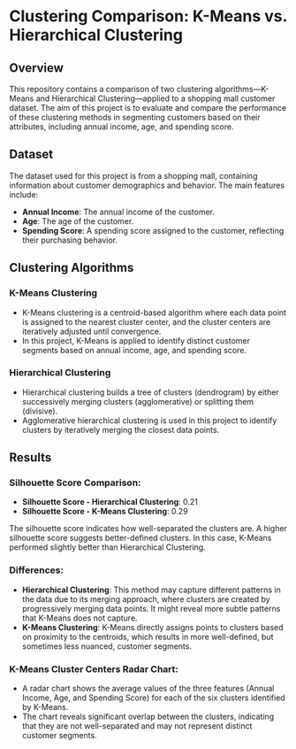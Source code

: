 # Clustering Comparison: K-Means vs. Hierarchical Clustering

## Overview

This repository contains a comparison of two clustering algorithms—K-Means and Hierarchical Clustering—applied to a shopping mall customer dataset. The aim of this project is to evaluate and compare the performance of these clustering methods in segmenting customers based on their attributes, including annual income, age, and spending score.

## Dataset

The dataset used for this project is from a shopping mall, containing information about customer demographics and behavior. The main features include:

- **Annual Income**: The annual income of the customer.
- **Age**: The age of the customer.
- **Spending Score**: A spending score assigned to the customer, reflecting their purchasing behavior.

## Clustering Algorithms

### K-Means Clustering

- K-Means clustering is a centroid-based algorithm where each data point is assigned to the nearest cluster center, and the cluster centers are iteratively adjusted until convergence.
- In this project, K-Means is applied to identify distinct customer segments based on annual income, age, and spending score.

### Hierarchical Clustering

- Hierarchical clustering builds a tree of clusters (dendrogram) by either successively merging clusters (agglomerative) or splitting them (divisive).
- Agglomerative hierarchical clustering is used in this project to identify clusters by iteratively merging the closest data points.

## Results

### Silhouette Score Comparison:

- **Silhouette Score - Hierarchical Clustering**: 0.21
- **Silhouette Score - K-Means Clustering**: 0.29

The silhouette score indicates how well-separated the clusters are. A higher silhouette score suggests better-defined clusters. In this case, K-Means performed slightly better than Hierarchical Clustering.

### Differences:

- **Hierarchical Clustering**: This method may capture different patterns in the data due to its merging approach, where clusters are created by progressively merging data points. It might reveal more subtle patterns that K-Means does not capture.
- **K-Means Clustering**: K-Means directly assigns points to clusters based on proximity to the centroids, which results in more well-defined, but sometimes less nuanced, customer segments.

### K-Means Cluster Centers Radar Chart:

- A radar chart shows the average values of the three features (Annual Income, Age, and Spending Score) for each of the six clusters identified by K-Means.
- The chart reveals significant overlap between the clusters, indicating that they are not well-separated and may not represent distinct customer segments.
